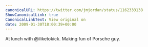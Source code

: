 ```yaml
---
canonicalURL: https://twitter.com/jmjordan/status/1162333138
ShowCanonicalLink: true
CanonicalLinkText: View original on
date: 2009-01-30T18:00:39+00:00
---
```

At lunch with @iliketokick. Making fun of Porsche guy.